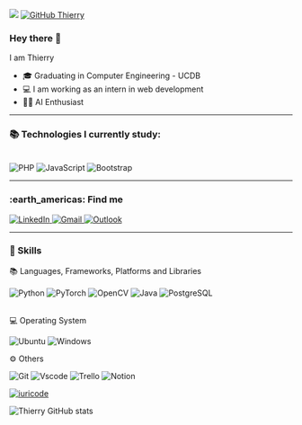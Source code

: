 ![](https://komarev.com/ghpvc/?username=Thierryvinicius&color=006bed)
[![GitHub Thierry]( https://img.shields.io/github/followers/VanessaSwerts?label=follow&style=social)](https://github.com/Thierryvinicius)


### Hey there 👋
I am Thierry

- 🎓 Graduating in Computer Engineering - UCDB
- 💻 I am working as an intern in web development
- 👨‍💻 AI Enthusiast
  
---
<h3> 📚 Technologies I currently study:</h3> 

<div style="display: inline_block"><br/>
    <img align="center" alt="PHP" src="https://img.shields.io/badge/php-%23777BB4.svg?style=for-the-badge&logo=php&logoColor=white" />
    <img align="center" alt="JavaScript" src="https://img.shields.io/badge/javascript-%23F7DF1C.svg?style=for-the-badge&logo=javascript&logoColor=black" />
    <img align="center" alt="Bootstrap" src="https://img.shields.io/badge/Bootstrap-%23563D7C.svg?style=for-the-badge&logo=bootstrap&logoColor=white" />
</div>

--- 
<h3> :earth_americas: Find me </h3>
<a href="https://www.linkedin.com/in/thierry-vinicius/" target="_blank">
    <img alt="LinkedIn" src="https://img.shields.io/badge/LinkedIn-0077B5?style=for-the-badge&logo=linkedin&logoColor=white" />
</a>
<a href="mailto:thierryv3011@gmail.com">
    <img alt="Gmail" src="https://img.shields.io/badge/Gmail-333333?style=for-the-badge&logo=gmail&logoColor=red" />
</a>
<a href="mailto:thierry.vinicius@outlook.com">
    <img alt="Outlook" src="https://img.shields.io/badge/Outlook-0078D4?style=for-the-badge&logo=microsoft-outlook&logoColor=white" />
</a>

---

<h3>🚀 Skills  </h3>

📚 Languages, Frameworks, Platforms and Libraries
<div style="display: inline_block">
    <img align="center" alt="Python" src="https://img.shields.io/badge/python-%2336D7B7.svg?style=for-the-badge&logo=python&logoColor=white" />
    <img align="center" alt="PyTorch" src="https://img.shields.io/badge/PyTorch-%23EE4C2C.svg?style=for-the-badge&logo=pytorch&logoColor=white" />
    <img align="center" alt="OpenCV" src="https://img.shields.io/badge/OpenCV-%2300398D.svg?style=for-the-badge&logo=opencv&logoColor=white" />
    <img align="center" alt="Java" src="https://img.shields.io/badge/Java-%23F80000.svg?style=for-the-badge&logo=java&logoColor=white" />
    <img align="center" alt="PostgreSQL" src="https://img.shields.io/badge/PostgreSQL-%23316192.svg?style=for-the-badge&logo=postgresql&logoColor=white" />
</div>
<br>

💻 Operating System

![Ubuntu](https://img.shields.io/badge/Ubuntu-35495E?style=for-the-badge&logo=ubuntu&logoColor=2CA5E0)
![Windows](https://img.shields.io/badge/Windows-000?style=for-the-badge&logo=windows&logoColor=2CA5E0)

⚙️ Others

![Git](https://img.shields.io/badge/GIT-E44C30?style=for-the-badge&logo=git&logoColor=white)
![Vscode](https://img.shields.io/badge/Vscode-007ACC?style=for-the-badge&logo=visual-studio-code&logoColor=white)
![Trello](https://img.shields.io/badge/Trello-0052CC?style=for-the-badge&logo=trello&logoColor=white)
![Notion](https://img.shields.io/badge/Notion-000000?style=for-the-badge&logo=notion&logoColor=white)


[![iuricode](https://github-readme-stats.vercel.app/api/top-langs/?username=Thierryvinicius&hide=html&layout=compact&theme=dark)](https://github.com/thierryvinicius/)

![Thierry GitHub stats](https://github-readme-stats.vercel.app/api?username=thierryVinicius&show_icons=true&theme=dark)




